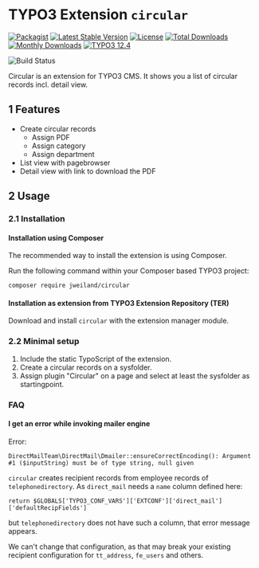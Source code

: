 # TYPO3 Extension `circular`

[![Packagist][packagist-logo-stable]][extension-packagist-url]
[![Latest Stable Version][extension-build-shield]][extension-ter-url]
[![License][LICENSE_BADGE]][extension-packagist-url]
[![Total Downloads][extension-downloads-badge]][extension-packagist-url]
[![Monthly Downloads][extension-monthly-downloads]][extension-packagist-url]
[![TYPO3 12.4][TYPO3-shield]][TYPO3-12-url]

![Build Status](https://github.com/jweiland-net/daycarecenters/workflows/CI/badge.svg)

Circular is an extension for TYPO3 CMS. It shows you a list of circular records incl.
detail view.

## 1 Features

* Create circular records
    * Assign PDF
    * Assign category
    * Assign department
* List view with pagebrowser
* Detail view with link to download the PDF

## 2 Usage

### 2.1 Installation

#### Installation using Composer

The recommended way to install the extension is using Composer.

Run the following command within your Composer based TYPO3 project:

```
composer require jweiland/circular
```

#### Installation as extension from TYPO3 Extension Repository (TER)

Download and install `circular` with the extension manager module.

### 2.2 Minimal setup

1) Include the static TypoScript of the extension.
2) Create a circular records on a sysfolder.
3) Assign plugin "Circular" on a page and select at least the sysfolder as startingpoint.

### FAQ

#### I get an error while invoking mailer engine

Error:

```
DirectMailTeam\DirectMail\Dmailer::ensureCorrectEncoding(): Argument #1 ($inputString) must be of type string, null given
```

`circular` creates recipient records from employee records of `telephonedirectory`.
As `direct_mail` needs a `name` column defined here:

```
return $GLOBALS['TYPO3_CONF_VARS']['EXTCONF']['direct_mail']['defaultRecipFields']
```

but `telephonedirectory` does not have such a column, that error message appears.

We can't change that configuration, as that may break your existing recipient configuration
for `tt_address`, `fe_users` and others.

<!-- MARKDOWN LINKS & IMAGES -->

[extension-build-shield]: https://poser.pugx.org/jweiland/circular/v/stable.svg?style=for-the-badge

[extension-downloads-badge]: https://poser.pugx.org/jweiland/circular/d/total.svg?style=for-the-badge

[extension-monthly-downloads]: https://poser.pugx.org/jweiland/circular/d/monthly?style=for-the-badge

[extension-ter-url]: https://extensions.typo3.org/extension/circular/

[extension-packagist-url]: https://packagist.org/packages/jweiland/circular/

[packagist-logo-stable]: https://img.shields.io/badge/--grey.svg?style=for-the-badge&logo=packagist&logoColor=white

[TYPO3-12-url]: https://get.typo3.org/version/12

[TYPO3-shield]: https://img.shields.io/badge/TYPO3-12.4-green.svg?style=for-the-badge&logo=typo3

[LICENSE_BADGE]: https://img.shields.io/github/license/jweiland-net/circular?label=license&style=for-the-badge
